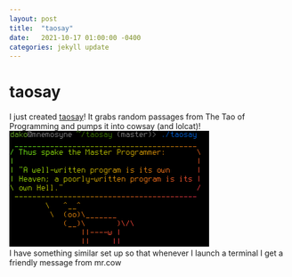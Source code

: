 ```yaml
---
layout: post
title:  "taosay"
date:   2021-10-17 01:00:00 -0400
categories: jekyll update
---
```

# taosay
I just created <a href="http://www.github.com/dakoteus/taosay">taosay</a>! It grabs random passages from The Tao of Programming and pumps it into cowsay (and lolcat)!  
![](../assets/images/taosay.png)  
I have something similar set up so that whenever I launch a terminal I get a friendly message from mr.cow
